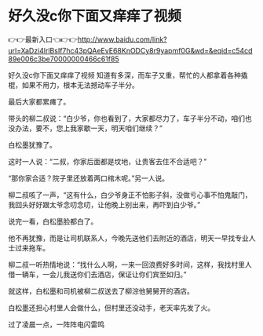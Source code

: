 # 好久没c你下面又痒痒了视频

👉👉最新入口👈👉👉http://www.baidu.com/link?url=XaDzi4lrlBsIf7hc43pQAeEvE68KnODCy8r9yapmf0G&wd=&eqid=c54cd89e006c3be70000000466c61f85

好久没c你下面又痒痒了视频
知道有多深，而车子又重，帮忙的人都拿着各种撬棍，如果不用力，根本无法撼动车子半分。

最后大家都累瘫了。

带头的柳二叔说：“白少爷，你也看到了，大家都尽力了，车子半分不动，咱们也没办法，要不，您上我家歇一天，明天咱们继续？”

白松墨犹豫了。

这时一人说：“二叔，你家后面都是坟地，让贵客去住不合适吧？”

“那你家合适？院子里还放着两口棺木呢。”另一人说。

柳二叔咳了一声，“这有什么，白少爷身正不怕影子斜，没做亏心事不怕鬼敲门，我回头好好跟太爷念叨念叨，让他晚上别出来，再吓到白少爷。”

说完一看，白松墨脸都白了。

他不再犹豫，而是让司机联系人，今晚先送他们去附近的酒店，明天一早找专业人士过来拖车。

柳二叔一听热情地说：“找什么人啊，一来一回浪费好多时间，这样，我找村里人借一辆车，一会儿我送你们去酒店，保证让你们宾至如归。”

就这样，白松墨和司机被柳二叔送去了柳淙他舅舅开的酒店。

白松墨还担心村里人会做什么，但村里还没动手，老天率先发了火。

过了凌晨一点，一阵阵电闪雷鸣
